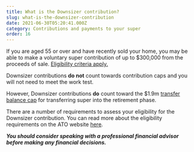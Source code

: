 ```yaml
---
title: What is the Downsizer contribution?
slug: what-is-the-downsizer-contribution
date: 2021-06-30T05:20:41.000Z
category: Contributions and payments to your super
order: 16
---
```


If you are aged 55 or over and have recently sold your home, you may be able to make a voluntary super contribution of up to $300,000 from the proceeds of sale. [Eligibility criteria apply.](https://www.ato.gov.au/Individuals/Super/In-detail/Growing-your-super/Downsizer-contributions-for-individuals/?anchor=Howyouwillknowifyouareeligible#Howyouwillknowifyouareeligible)

Downsizer contributions **do not** count towards contribution caps and you will not need to meet the work test.

However, Downsizer contributions **do** count toward the $1.9m [transfer balance cap](https://www.ato.gov.au/individuals/super/withdrawing-and-using-your-super/transfer-balance-cap/) for transferring super into the retirement phase.

There are a number of requirements to assess your eligibility for the Downsizer contribution. You can read more about the eligibility requirements on the ATO website [here](https://www.ato.gov.au/Individuals/Super/Growing-your-super/Adding-to-your-super/Downsizing-contributions-into-superannuation/).

**_You should consider speaking with a professional financial advisor before making any financial decisions._** 